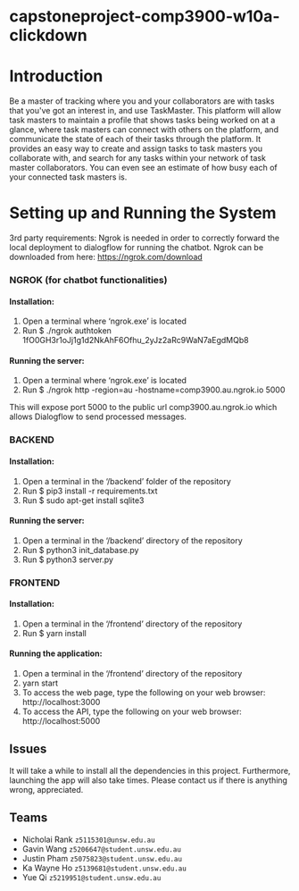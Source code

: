 # capstoneproject-comp3900-w10a-clickdown

# Introduction
Be a master of tracking where you and your collaborators are with tasks that you've got
an interest in, and use TaskMaster. This platform will allow task masters to maintain a
profile that shows tasks being worked on at a glance, where task masters can connect
with others on the platform, and communicate the state of each of their tasks through
the platform. It provides an easy way to create and assign tasks to task masters you
collaborate with, and search for any tasks within your network of task master
collaborators. You can even see an estimate of how busy each of your connected task
masters is.

# Setting up and Running the System
3rd party requirements: Ngrok is needed in order to correctly forward the local deployment to dialogflow for running the chatbot. Ngrok can be downloaded from here: https://ngrok.com/download
### NGROK (for chatbot functionalities)
#### Installation:
1. Open a terminal where ‘ngrok.exe’ is located
2. Run $ ./ngrok authtoken 1fO0GH3r1oJj1g1d2NkAhF6Ofhu_2yJz2aRc9WaN7aEgdMQb8
#### Running the server:
1. Open a terminal where ‘ngrok.exe’ is located
2. Run $ ./ngrok http -region=au -hostname=comp3900.au.ngrok.io 5000  

This will expose port 5000 to the public url comp3900.au.ngrok.io which allows Dialogflow to send processed messages.
### BACKEND
#### Installation:
1. Open a terminal in the ‘/backend’ folder of the repository
2. Run $ pip3 install -r requirements.txt
3. Run $ sudo apt-get install sqlite3
#### Running the server:
1. Open a terminal in the ‘/backend’ directory of the repository
2. Run $ python3 init_database.py
3. Run $ python3 server.py

### FRONTEND
#### Installation:
1. Open a terminal in the ‘/frontend’ directory of the repository
2. Run $ yarn install
#### Running the application:
1. Open a terminal in the ‘/frontend’ directory of the repository
2. yarn start
3. To access the web page, type the following on your web browser:
http://localhost:3000
4. To access the API, type the following on your web browser:
http://localhost:5000



## Issues
It will take a while to install all the dependencies in this project. Furthermore, launching the app will also take times. Please contact us if there is anything wrong, appreciated.

## Teams
- Nicholai Rank `z5115301@unsw.edu.au`
- Gavin Wang `z5206647@student.unsw.edu.au`
- Justin Pham `z5075823@student.unsw.edu.au`
- Ka Wayne Ho `z5139681@student.unsw.edu.au`
- Yue Qi `z5219951@student.unsw.edu.au`
